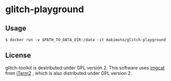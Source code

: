 glitch-playground
===

## Usage

```
$ docker run -v $PATH_TO_DATA_DIR:/data -it makimoto/glitch-playground
```

## License

glitch-toolkit is destributed under GPL version 2.
This software uses [imgcat](https://www.iterm2.com/utilities/imgcat) from [iTerm2](https://www.iterm2.com/) , which is also distributed under GPL version 2.
